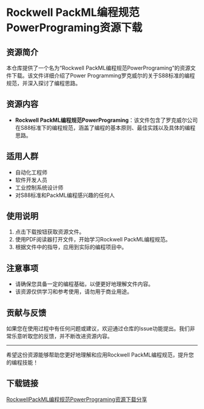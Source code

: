 # Rockwell PackML编程规范PowerPrograming资源下载

## 资源简介

本仓库提供了一个名为“Rockwell PackML编程规范PowerPrograming”的资源文件下载。该文件详细介绍了Power Programming罗克威尔的关于S88标准的编程规范，并深入探讨了编程思路。

## 资源内容

- **Rockwell PackML编程规范PowerPrograming**：该文件包含了罗克威尔公司在S88标准下的编程规范，涵盖了编程的基本原则、最佳实践以及具体的编程思路。

## 适用人群

- 自动化工程师
- 软件开发人员
- 工业控制系统设计师
- 对S88标准和PackML编程感兴趣的任何人

## 使用说明

1. 点击下载按钮获取资源文件。
2. 使用PDF阅读器打开文件，开始学习Rockwell PackML编程规范。
3. 根据文件中的指导，应用到实际的编程项目中。

## 注意事项

- 请确保您具备一定的编程基础，以便更好地理解文件内容。
- 该资源仅供学习和参考使用，请勿用于商业用途。

## 贡献与反馈

如果您在使用过程中有任何问题或建议，欢迎通过仓库的Issue功能提出。我们非常乐意听取您的反馈，并不断改进资源内容。

---

希望这份资源能够帮助您更好地理解和应用Rockwell PackML编程规范，提升您的编程技能！

## 下载链接

[RockwellPackML编程规范PowerPrograming资源下载分享](https://pan.quark.cn/s/d35f188a916c)